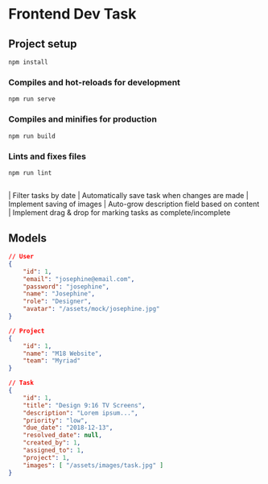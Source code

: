 # Frontend Dev Task

## Project setup
```
npm install
```

### Compiles and hot-reloads for development
```
npm run serve
```

### Compiles and minifies for production
```
npm run build
```

### Lints and fixes files
```
npm run lint
```

## 

| Filter tasks by date 
| Automatically save task when changes are made
| Implement saving of images 
| Auto-grow description field based on content
| Implement drag & drop for marking tasks as complete/incomplete


## Models

```json
// User
{
    "id": 1,
    "email": "josephine@email.com",
    "password": "josephine",
    "name": "Josephine",
    "role": "Designer",
    "avatar": "/assets/mock/josephine.jpg"
}

// Project
{
    "id": 1,
    "name": "M18 Website",
    "team": "Myriad"
}

// Task
{
    "id": 1,
    "title": "Design 9:16 TV Screens",
    "description": "Lorem ipsum...",
    "priority": "low",
    "due_date": "2018-12-13",
    "resolved_date": null,
    "created_by": 1,
    "assigned_to": 1,
    "project": 1,
    "images": [ "/assets/images/task.jpg" ]
}
```
